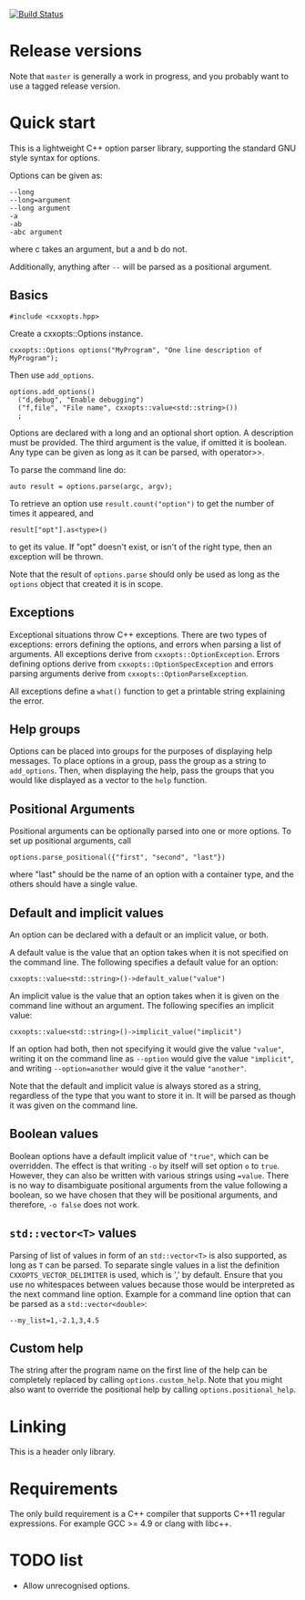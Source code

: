 [![Build Status](https://travis-ci.org/jarro2783/cxxopts.svg?branch=master)](https://travis-ci.org/jarro2783/cxxopts)

# Release versions

Note that `master` is generally a work in progress, and you probably want to use a
tagged release version.

# Quick start

This is a lightweight C++ option parser library, supporting the standard GNU
style syntax for options.

Options can be given as:

    --long
    --long=argument
    --long argument
    -a
    -ab
    -abc argument

where c takes an argument, but a and b do not.

Additionally, anything after `--` will be parsed as a positional argument.

## Basics

    #include <cxxopts.hpp>

Create a cxxopts::Options instance.

    cxxopts::Options options("MyProgram", "One line description of MyProgram");

Then use `add_options`.

    options.add_options()
      ("d,debug", "Enable debugging")
      ("f,file", "File name", cxxopts::value<std::string>())
      ;

Options are declared with a long and an optional short option. A description
must be provided. The third argument is the value, if omitted it is boolean.
Any type can be given as long as it can be parsed, with operator>>.

To parse the command line do:

    auto result = options.parse(argc, argv);

To retrieve an option use `result.count("option")` to get the number of times
it appeared, and

    result["opt"].as<type>()

to get its value. If "opt" doesn't exist, or isn't of the right type, then an
exception will be thrown.

Note that the result of `options.parse` should only be used as long as the
`options` object that created it is in scope.

## Exceptions

Exceptional situations throw C++ exceptions. There are two types of
exceptions: errors defining the options, and errors when parsing a list of
arguments. All exceptions derive from `cxxopts::OptionException`. Errors
defining options derive from `cxxopts::OptionSpecException` and errors
parsing arguments derive from `cxxopts::OptionParseException`.

All exceptions define a `what()` function to get a printable string
explaining the error.

## Help groups

Options can be placed into groups for the purposes of displaying help messages.
To place options in a group, pass the group as a string to `add_options`. Then,
when displaying the help, pass the groups that you would like displayed as a
vector to the `help` function.

## Positional Arguments

Positional arguments can be optionally parsed into one or more options.
To set up positional arguments, call

    options.parse_positional({"first", "second", "last"})

where "last" should be the name of an option with a container type, and the
others should have a single value.

## Default and implicit values

An option can be declared with a default or an implicit value, or both.

A default value is the value that an option takes when it is not specified
on the command line. The following specifies a default value for an option:

    cxxopts::value<std::string>()->default_value("value")

An implicit value is the value that an option takes when it is given on the
command line without an argument. The following specifies an implicit value:

    cxxopts::value<std::string>()->implicit_value("implicit")

If an option had both, then not specifying it would give the value `"value"`,
writing it on the command line as `--option` would give the value `"implicit"`,
and writing `--option=another` would give it the value `"another"`.

Note that the default and implicit value is always stored as a string,
regardless of the type that you want to store it in. It will be parsed as
though it was given on the command line.

## Boolean values

Boolean options have a default implicit value of `"true"`, which can be
overridden. The effect is that writing `-o` by itself will set option `o` to
`true`. However, they can also be written with various strings using `=value`.
There is no way to disambiguate positional arguments from the value following
a boolean, so we have chosen that they will be positional arguments, and
therefore, `-o false` does not work.

## `std::vector<T>` values

Parsing of list of values in form of an `std::vector<T>` is also supported, as long as `T`
can be parsed. To separate single values in a list the definition `CXXOPTS_VECTOR_DELIMITER`
is used, which is ',' by default. Ensure that you use no whitespaces between values because
those would be interpreted as the next command line option. Example for a command line option
that can be parsed as a `std::vector<double>`:

~~~
--my_list=1,-2.1,3,4.5
~~~

## Custom help

The string after the program name on the first line of the help can be
completely replaced by calling `options.custom_help`. Note that you might
also want to override the positional help by calling `options.positional_help`.

# Linking

This is a header only library.

# Requirements

The only build requirement is a C++ compiler that supports C++11 regular
expressions. For example GCC >= 4.9 or clang with libc++.

# TODO list

* Allow unrecognised options.

